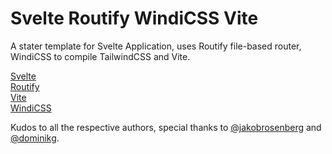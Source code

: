 # Svelte Routify WindiCSS Vite

A stater template for Svelte Application, uses Routify file-based router, WindiCSS to compile TailwindCSS and Vite.

[Svelte](https://svelte.dev)  
[Routify](https://routify.dev)  
[Vite](https://vitejs.dev)  
[WindiCSS](https://windicss.netlify.app)

Kudos to all the respective authors, special thanks to [@jakobrosenberg](https://github.com/jakobrosenberg) and [@dominikg](https://github.com/dominikg).
